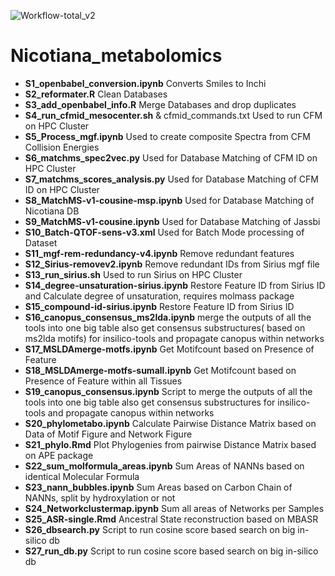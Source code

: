 


![Workflow-total_v2](https://user-images.githubusercontent.com/63146629/156195434-7e4009e2-48e8-4ab2-a477-bf6f33dfddce.png)



# Nicotiana_metabolomics

* **S1_openbabel_conversion.ipynb**	Converts Smiles to Inchi
* **S2_reformater.R**	Clean Databases
* **S3_add_openbabel_info.R**	Merge Databases and drop duplicates
* **S4_run_cfmid_mesocenter.sh** & cfmid_commands.txt	Used to run CFM on HPC Cluster
* **S5_Process_mgf.ipynb**	Used to create composite Spectra from CFM Collision Energies
* **S6_matchms_spec2vec.py**	Used for Database Matching of CFM ID on HPC Cluster
* **S7_matchms_scores_analysis.py**	Used for Database Matching of CFM ID on HPC Cluster
* **S8_MatchMS-v1-cousine-msp.ipynb**	Used for Database Matching of Nicotiana DB
* **S9_MatchMS-v1-cousine.ipynb**	Used for Database Matching of Jassbi
* **S10_Batch-QTOF-sens-v3.xml**	Used for Batch Mode processing of Dataset
* **S11_mgf-rem-redundancy-v4.ipynb**	Remove redundant features
* **S12_Sirius-removev2.ipynb**	Remove redundant IDs from Sirius mgf file
* **S13_run_sirius.sh**	Used to run Sirius on HPC Cluster
* **S14_degree-unsaturation-sirius.ipynb**	Restore Feature ID from Sirius ID and Calculate degree of unsaturation, requires molmass package
* **S15_compound-id-sirius.ipynb**	Restore Feature ID from Sirius ID
* **S16_canopus_consensus_ms2lda.ipynb**	 merge the outputs of all the tools into one big table also get consensus substructures( based on  ms2lda motifs) for insilico-tools and propagate canopus within networks
* **S17_MSLDAmerge-motfs.ipynb**	Get Motifcount based on Presence of Feature
* **S18_MSLDAmerge-motfs-sumall.ipynb**	Get Motifcount based on Presence of Feature within all Tissues
* **S19_canopus_consensus.ipynb**	Script to merge the outputs of all the tools into one big table also get consensus substructures for insilico-tools and propagate canopus within networks
* **S20_phylometabo.ipynb**	Calculate Pairwise Distance Matrix based on Data of Motif Figure and Network Figure
* **S21_phylo.Rmd**	Plot Phylogenies from pairwise Distance Matrix based on APE package
* **S22_sum_molformula_areas.ipynb**	Sum Areas of NANNs based on identical Molecular Formula
* **S23_nann_bubbles.ipynb**	Sum Areas based on Carbon Chain of NANNs, split by hydroxylation or not
* **S24_Networkclustermap.ipynb**	Sum all areas of Networks per Samples
* **S25_ASR-single.Rmd**	Ancestral State reconstruction based on MBASR
* **S26_dbsearch.py**	Script to run cosine score based search on big in-silico db
* **S27_run_db.py**	Script to run cosine score based search on big in-silico db
